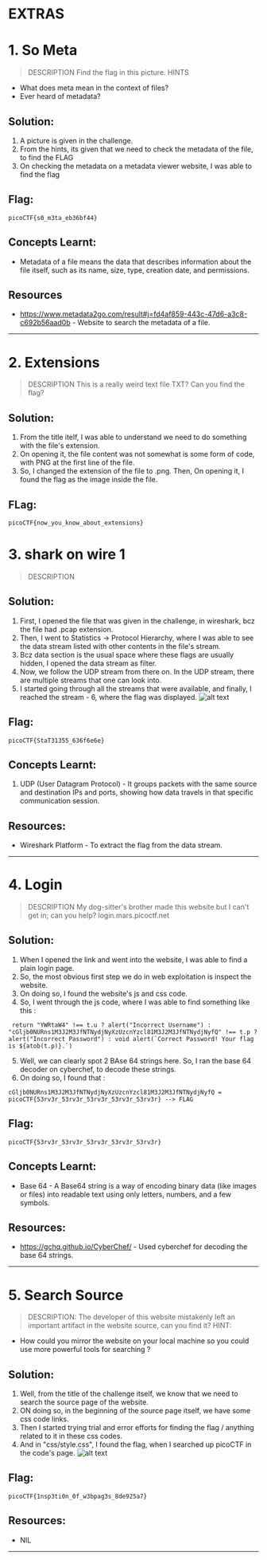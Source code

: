 # EXTRAS

# 1. So Meta
> DESCRIPTION 
Find the flag in this picture.
> HINTS
- What does meta mean in the context of files?
- Ever heard of metadata?

## Solution:
1. A picture is given in the challenge. 
2. From the hints, its given that we need to check the metadata of the file, to find the FLAG
3. On checking the metadata on a metadata viewer website, I was able to find the flag

## Flag:
```
picoCTF{s0_m3ta_eb36bf44}
```

## Concepts Learnt:
- Metadata of a file means the data that describes information about the file itself, such as its name, size, type, creation date, and permissions.

## Resources
- https://www.metadata2go.com/result#j=fd4af859-443c-47d6-a3c8-c692b56aad0b - Website to search the metadata of a file.

***

# 2. Extensions
> DESCRIPTION
This is a really weird text file TXT? Can you find the flag?

## Solution:
1. From the title itelf, I was able to understand we need to do something with the file's extension. 
2. On opening it, the file content was not somewhat is some form of code, with PNG at the first line of the file.
3. So, I changed the extension of the file to .png. Then, On opening it, I found the flag as the image inside the file.

## FLag:
```
picoCTF{now_you_know_about_extensions}
```

# 3. shark on wire 1
> DESCRIPTION

## Solution:
1. First, I opened the file that was given in the challenge, in wireshark, bcz the file had .pcap extension.
2. Then, I went to Statistics -> Protocol Hierarchy, where I was able to see the data stream listed with other contents in the file's stream.
3. Bcz data section is the usual space where these flags are usually hidden, I opened the data stream as filter.
4. Now, we follow the UDP stream from there on. In the UDP stream, there are multiple streams that one can look into.
5. I started going through all the streams that were available, and finally, I reached the stream - 6, where the flag was displayed.
![alt text](file:///d%3A/Cryptonite-Taskphase/TaskPhase-2/Xtras/3.1.png)

## Flag:
```
picoCTF{StaT31355_636f6e6e}
```

## Concepts Learnt:
1. UDP (User Datagram Protocol) - It groups packets with the same source and destination IPs and ports, showing how data travels in that specific communication session.

## Resources:
- Wireshark Platform - To extract the flag from the data stream.

***

# 4. Login
> DESCRIPTION
My dog-sitter's brother made this website but I can't get in; can you help?
login.mars.picoctf.net 

## Solution:
1. When I opened the link and went into the website, I was able to find a plain login page.
2. So, the most obvious first step we do in web exploitation is inspect the website.
3. On doing so, I found the website's js and css code.
4. So, I went through the js code, where I was able to find something like this :
```
 return "YWRtaW4" !== t.u ? alert("Incorrect Username") : "cGljb0NURns1M3J2M3JfNTNydjNyXzUzcnYzcl81M3J2M3JfNTNydjNyfQ" !== t.p ? alert("Incorrect Password") : void alert(`Correct Password! Your flag is ${atob(t.p)}.`)
```
5. Well, we can clearly spot 2 BAse 64 strings here. So, I ran the base 64 decoder on cyberchef, to decode these strings. 
6. On doing so, I found that :
```
cGljb0NURns1M3J2M3JfNTNydjNyXzUzcnYzcl81M3J2M3JfNTNydjNyfQ = picoCTF{53rv3r_53rv3r_53rv3r_53rv3r_53rv3r} --> FLAG
```

## Flag:
```
picoCTF{53rv3r_53rv3r_53rv3r_53rv3r_53rv3r}
```

## Concepts Learnt:
- Base 64 - A Base64 string is a way of encoding binary data (like images or files) into readable text using only letters, numbers, and a few symbols.

## Resources:
- https://gchq.github.io/CyberChef/ - Used cyberchef for decoding the base 64 strings.

***

# 5. Search Source
> DESCRIPTION:
The developer of this website mistakenly left an important artifact in the website source, can you find it?
> HINT:
- How could you mirror the website on your local machine so you could use more powerful tools for searching ?

## Solution:
1. Well, from the title of the challenge itself, we know that we need to search the source page of the website.
2. ON doing so, in the beginning of the source page itself, we have some css code links. 
3. Then I started trying trial and error efforts for finding the flag / anything related to it in these css codes.
4. And in "css/style.css", I found the flag, when I searched up picoCTF in the code's page.
![alt text](5.1-1.png)

## Flag:
```
picoCTF{1nsp3ti0n_0f_w3bpag3s_8de925a7}
```

## Resources:
- NIL

***





